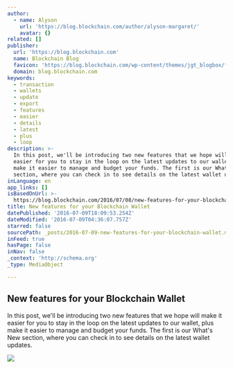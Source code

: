 ```yaml
---
author:
  - name: Alyson
    url: 'https://blog.blockchain.com/author/alyson-margaret/'
    avatar: {}
related: []
publisher:
  url: 'https://blog.blockchain.com'
  name: Blockchain Blog
  favicon: 'https://blog.blockchain.com/wp-content/themes/jgt_blogbox/favicon.ico'
  domain: blog.blockchain.com
keywords:
  - transaction
  - wallets
  - update
  - export
  - features
  - easier
  - details
  - latest
  - plus
  - loop
description: >-
  In this post, we'll be introducing two new features that we hope will make it
  easier for you to stay in the loop on the latest updates to our wallet, plus
  make it easier to manage and budget your funds. The first is our What's New
  section, where you can check in to see details on the latest wallet updates.
inLanguage: en
app_links: []
isBasedOnUrl: >-
  https://blog.blockchain.com/2016/07/08/new-features-for-your-blockchain-wallet/
title: New features for your Blockchain Wallet
datePublished: '2016-07-09T18:09:53.254Z'
dateModified: '2016-07-09T04:36:07.757Z'
starred: false
sourcePath: _posts/2016-07-09-new-features-for-your-blockchain-wallet.md
inFeed: true
hasPage: false
inNav: false
_context: 'http://schema.org'
_type: MediaObject

---
```

<article style=""><h1>New features for your Blockchain Wallet</h1><p>In this post, we'll be introducing two new features that we hope will make it easier for you to stay in the loop on the latest updates to our wallet, plus make it easier to manage and budget your funds. The first is our What's New section, where you can check in to see details on the latest wallet updates.</p><img src="https://blog.blockchain.com/wp-content/uploads/2016/07/Whats-New2.png" /></article>